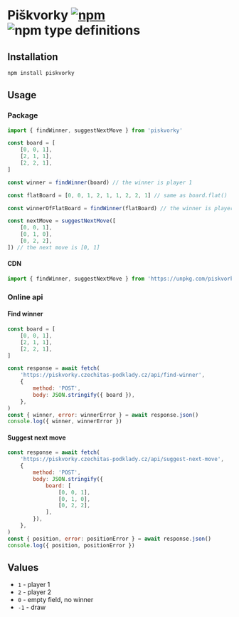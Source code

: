 # Piškvorky [![npm](https://img.shields.io/npm/v/piskvorky.svg)](https://www.npmjs.com/package/piskvorky) ![npm type definitions](https://img.shields.io/npm/types/piskvorky.svg)

## Installation

```bash
npm install piskvorky
```

## Usage

### Package

```js
import { findWinner, suggestNextMove } from 'piskvorky'

const board = [
	[0, 0, 1],
	[2, 1, 1],
	[2, 2, 1],
]

const winner = findWinner(board) // the winner is player 1

const flatBoard = [0, 0, 1, 2, 1, 1, 2, 2, 1] // same as board.flat()

const winnerOfFlatBoard = findWinner(flatBoard) // the winner is player 1

const nextMove = suggestNextMove([
	[0, 0, 1],
	[0, 1, 0],
	[0, 2, 2],
]) // the next move is [0, 1]
```

#### CDN

```js
import { findWinner, suggestNextMove } from 'https://unpkg.com/piskvorky@latest'
```

### Online api

#### Find winner

```js
const board = [
	[0, 0, 1],
	[2, 1, 1],
	[2, 2, 1],
]

const response = await fetch(
	'https://piskvorky.czechitas-podklady.cz/api/find-winner',
	{
		method: 'POST',
		body: JSON.stringify({ board }),
	},
)
const { winner, error: winnerError } = await response.json()
console.log({ winner, winnerError })
```

#### Suggest next move

```js
const response = await fetch(
	'https://piskvorky.czechitas-podklady.cz/api/suggest-next-move',
	{
		method: 'POST',
		body: JSON.stringify({
			board: [
				[0, 0, 1],
				[0, 1, 0],
				[0, 2, 2],
			],
		}),
	},
)
const { position, error: positionError } = await response.json()
console.log({ position, positionError })
```

## Values

- `1` - player 1
- `2` - player 2
- `0` - empty field, no winner
- `-1` - draw
